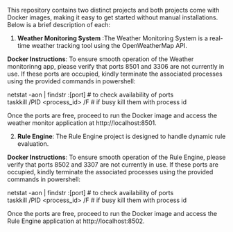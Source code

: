 This repository contains two distinct projects and both projects come with Docker images, making it easy to get started without manual installations. Below is a brief description of each:  

1. **Weather Monitoring System** :The Weather Monitoring System is a real-time weather tracking tool using the OpenWeatherMap API.  

**Docker Instructions**: To ensure smooth operation of the Weather monitorinng app, please verify that ports 8501 and 3306 are not currently in use. If these ports are occupied, kindly terminate the associated processes using the provided commands in powershell:  

   netstat -aon | findstr :[port]   # to check availability of ports  
   taskkill /PID <process_id> /F    # if busy kill them with process id
   
Once the ports are free, proceed to run the Docker image and access the weather monitor application at http://localhost:8501.  
   

2. **Rule Engine**: The Rule Engine project is designed to handle dynamic rule evaluation.  

**Docker Instructions**: To ensure smooth operation of the Rule Engine, please verify that ports 8502 and 3307 are not currently in use. If these ports are occupied, kindly terminate the associated processes using the provided commands in powershell:  

   netstat -aon | findstr :[port]   # to check availability of ports  
   taskkill /PID <process_id> /F    # if busy kill them with process id
   
Once the ports are free, proceed to run the Docker image and access the Rule Engine application at http://localhost:8502.  



